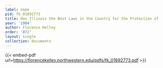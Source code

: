 ```yaml
---
label: nope
pid: fk_01892773
title: Has Illinois the Best Laws in the Country for the Protection of Children?
year: '1904'
author: Florence Kelley
order: '072'
layout: single
collection: documents
---
```



{{< embed-pdf url=https://florencekelley.northwestern.edu/pdfs/fk_01892773.pdf >}}